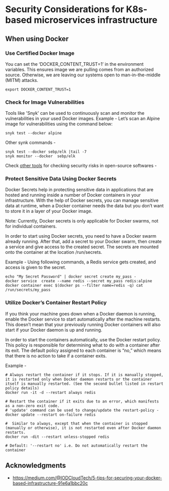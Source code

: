 # Security Considerations for K8s-based microservices infrastructure 

## When using Docker

### Use Certified Docker Image
You can set the ‘DOCKER_CONTENT_TRUST=1’ in the environment variables. This ensures image we are pulling comes from an authorized source. Otherwise, we are leaving our systems open to man-in-the-middle (MITM) attacks.

```
export DOCKER_CONTENT_TRUST=1
```

### Check for Image Vulnerabilities
Tools like 'Snyk' can be used to continuously scan and monitor the vulnerabilities in your used Docker images. 
Example -
Let’s scan an Alpine image for vulnerabilities using the command below:
```
snyk test --docker alpine
```
Other synk commands -
```
snyk test --docker sebp/elk |tail -7
snyk monitor --docker  sebp/elk
```
Check [other tools](https://techbeacon.com/app-dev-testing/13-tools-checking-security-risk-open-source-dependencies) for checking security risks in open-source softwares -


### Protect Sensitive Data Using Docker Secrets
Docker Secrets help in protecting sensitive data in applications that are hosted and running inside a number of Docker containers in your infrastructure.
With the help of Docker secrets, you can manage sensitive data at runtime, when a Docker container needs the data but you don’t want to store it in a layer of your Docker image.

Note: Currently, Docker secrets is only applicable for Docker swarms, not for individual containers.

In order to start using Docker secrets, you need to have a Docker swarm already running. After that, add a secret to your Docker swarm, then create a service and give access to the created secret.
The secrets are mounted onto the container at the location /run/secrets.

Example -
Using following commands, a Redis service gets created, and access is given to the secret.
```
echo "My Secret Password" | docker secret create my_pass -
docker service  create --name redis --secret my_pass redis:alpine
docker container exec $(docker ps --filter name=redis -q) cat /run/secrets/my_pass
```

### Utilize Docker’s Container Restart Policy
If you think your machine goes down when a Docker daemon is running, enable the Docker service to start automatically after the machine restarts. This doesn’t mean that your previously running Docker containers will also start if your Docker daemon is up and running.

In order to start the containers automatically, use the Docker restart policy. This policy is responsible for determining what to do with a container after its exit. The default policy assigned to each container is “no,” which means that there is no action to take if a container exits.

Example -
```
# Always restart the container if it stops. If it is manually stopped, it is restarted only when Docker daemon restarts or the container itself is manually restarted. (See the second bullet listed in restart policy details)
docker run -it -d --restart always redis

# Restart the container if it exits due to an error, which manifests as a non-zero exit code.
# 'update' command can be used to change/update the restart-policy -
docker update --restart on-failure redis

#  Similar to always, except that when the container is stopped (manually or otherwise), it is not restarted even after Docker daemon restarts.
docker run -dit --restart unless-stopped redis

# Default: '--restart no' i.e. Do not automatically restart the container
```

## Acknowledgments
* https://medium.com/@IODCloudTech/5-tips-for-securing-your-docker-based-infrastructure-91e6a1bbc20c
